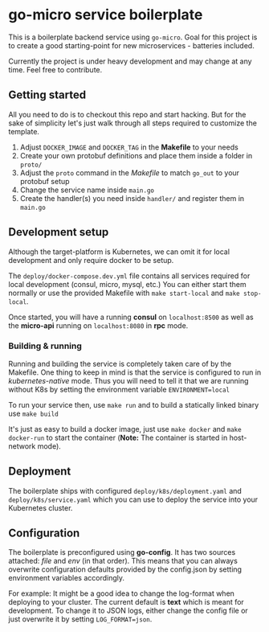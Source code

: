 # go-micro service boilerplate

This is a boilerplate backend service using `go-micro`.
Goal for this project is to create a good starting-point for new microservices - batteries included.

Currently the project is under heavy development and may change at any time.
Feel free to contribute.

## Getting started
All you need to do is to checkout this repo and start hacking. But for the sake of simplicity let's just walk through all steps required to customize the template.

1. Adjust `DOCKER_IMAGE` and `DOCKER_TAG` in the **Makefile** to your  needs
2. Create your own protobuf definitions and place them inside a folder in `proto/`
3. Adjust the `proto` command in the *Makefile* to match `go_out` to your protobuf setup
4. Change the service name inside `main.go`
5. Create the handler(s) you need inside `handler/` and register them in `main.go`

## Development setup
Although the target-platform is Kubernetes, we can omit it for local development and only require docker to be setup.

The `deploy/docker-compose.dev.yml` file contains all services required for local development (consul, micro, mysql, etc.) 
You can either start them normally or use the provided Makefile with `make start-local` and `make stop-local`.

Once started, you will have a running **consul** on `localhost:8500` as well as the **micro-api** running on `localhost:8080` in **rpc** mode.

### Building & running
Running and building the service is completely taken care of by the Makefile. One thing to keep in mind is that the service is configured
to run in *kubernetes-native* mode. Thus you will need to tell it that we are running without K8s by setting the environment variable `ENVIRONMENT=local`

To run your service then, use `make run` and to build a statically linked binary use `make build` 

It's just as easy to build a docker image, just use `make docker` and `make docker-run` to start the container (**Note:** The container is started in host-network mode).

## Deployment
The boilerplate ships with configured `deploy/k8s/deployment.yaml` and `deploy/k8s/service.yaml` which you can use to deploy the service into your Kubernetes cluster.


## Configuration
The boilerplate is preconfigured using **go-config**. It has two sources attached: *file* and *env* (in that order).
This means that you can always overwrite configuration defaults provided by the config.json by setting environment variables accordingly.

For example: It might be a good idea to change the log-format when deploying to your cluster.  The current default is **text** which is meant for development.
To change it to JSON logs, either change the config file or just overwrite it by setting `LOG_FORMAT=json`.
